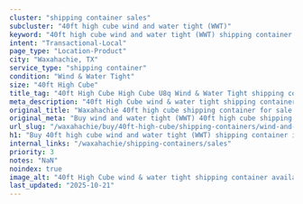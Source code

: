 ```yaml
---
cluster: "shipping container sales"
subcluster: "40ft high cube wind and water tight (WWT)"
keyword: "40ft high cube wind and water tight (WWT) shipping container for sale Waxahachie, TX"
intent: "Transactional-Local"
page_type: "Location-Product"
city: "Waxahachie, TX"
service_type: "shipping container"
condition: "Wind & Water Tight"
size: "40ft High Cube"
title_tag: "40ft High Cube High Cube U8q Wind & Water Tight shipping container Sales in Waxahachie | LC Container"
meta_description: "40ft High Cube wind & water tight shipping container sales in Waxahachie. High cube containers with extra height. Fast delivery, competitive pricing. Serving shipping containers area. Quote ID: QLP. Call (214) 524-4168 for your free quote today."
original_title: "Waxahachie 40ft high cube shipping container for sale | LC"
original_meta: "Buy wind and water tight (WWT) 40ft high cube shipping container sale with local delivery in Waxahachie, TX. LC Container — local Since 2003. Request a fast quote today."
url_slug: "/waxahachie/buy/40ft-high-cube/shipping-containers/wind-and-water-tight-wwt"
h1: "Buy 40ft high cube wind and water tight (WWT) shipping container in Waxahachie"
internal_links: "/waxahachie/shipping-containers/sales"
priority: 3
notes: "NaN"
noindex: true
image_alt: "40ft High Cube wind & water tight shipping container available for delivery in Waxahachie"
last_updated: "2025-10-21"
---
```


<!-- TODO: Add unique city/inventory copy, images, and internal links here. -->

